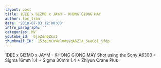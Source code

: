 ```yaml
---
layout: post
title: 1DEE x GIZMO x JAYM - KHONG GIONG MAY
author: loc_tran
date: '2018-07-03 12:00:00'
intro_paragraph: ''
categories: MV
youtube_id:  6joZdnqZsxI
thumbnail_ID:  153eLmCoVNRm0yvqA6ZlA_SeeCoI_jfdp
---
```

1DEE x GIZMO x JAYM - KHONG GIONG MAY Shot using the Sony A6300 + Sigma 16mm 1.4 + Sigma 30mm 1.4 + Zhiyun Crane Plus
